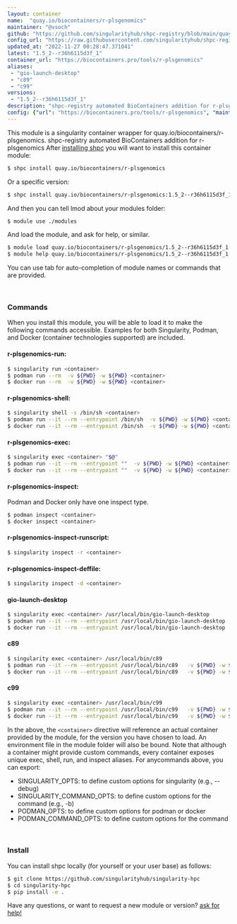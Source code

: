 ```yaml
---
layout: container
name:  "quay.io/biocontainers/r-plsgenomics"
maintainer: "@vsoch"
github: "https://github.com/singularityhub/shpc-registry/blob/main/quay.io/biocontainers/r-plsgenomics/container.yaml"
config_url: "https://raw.githubusercontent.com/singularityhub/shpc-registry/main/quay.io/biocontainers/r-plsgenomics/container.yaml"
updated_at: "2022-11-27 00:28:47.371041"
latest: "1.5_2--r36h6115d3f_1"
container_url: "https://biocontainers.pro/tools/r-plsgenomics"
aliases:
 - "gio-launch-desktop"
 - "c89"
 - "c99"
versions:
 - "1.5_2--r36h6115d3f_1"
description: "shpc-registry automated BioContainers addition for r-plsgenomics"
config: {"url": "https://biocontainers.pro/tools/r-plsgenomics", "maintainer": "@vsoch", "description": "shpc-registry automated BioContainers addition for r-plsgenomics", "latest": {"1.5_2--r36h6115d3f_1": "sha256:1a59e33dde7f428309957fda6987098f27a47053b502abee94982c455c9c833d"}, "tags": {"1.5_2--r36h6115d3f_1": "sha256:1a59e33dde7f428309957fda6987098f27a47053b502abee94982c455c9c833d"}, "docker": "quay.io/biocontainers/r-plsgenomics", "aliases": {"gio-launch-desktop": "/usr/local/bin/gio-launch-desktop", "c89": "/usr/local/bin/c89", "c99": "/usr/local/bin/c99"}}
---
```


This module is a singularity container wrapper for quay.io/biocontainers/r-plsgenomics.
shpc-registry automated BioContainers addition for r-plsgenomics
After [installing shpc](#install) you will want to install this container module:


```bash
$ shpc install quay.io/biocontainers/r-plsgenomics
```

Or a specific version:

```bash
$ shpc install quay.io/biocontainers/r-plsgenomics:1.5_2--r36h6115d3f_1
```

And then you can tell lmod about your modules folder:

```bash
$ module use ./modules
```

And load the module, and ask for help, or similar.

```bash
$ module load quay.io/biocontainers/r-plsgenomics/1.5_2--r36h6115d3f_1
$ module help quay.io/biocontainers/r-plsgenomics/1.5_2--r36h6115d3f_1
```

You can use tab for auto-completion of module names or commands that are provided.

<br>

### Commands

When you install this module, you will be able to load it to make the following commands accessible.
Examples for both Singularity, Podman, and Docker (container technologies supported) are included.

#### r-plsgenomics-run:

```bash
$ singularity run <container>
$ podman run --rm  -v ${PWD} -w ${PWD} <container>
$ docker run --rm  -v ${PWD} -w ${PWD} <container>
```

#### r-plsgenomics-shell:

```bash
$ singularity shell -s /bin/sh <container>
$ podman run --it --rm --entrypoint /bin/sh  -v ${PWD} -w ${PWD} <container>
$ docker run --it --rm --entrypoint /bin/sh  -v ${PWD} -w ${PWD} <container>
```

#### r-plsgenomics-exec:

```bash
$ singularity exec <container> "$@"
$ podman run --it --rm --entrypoint ""  -v ${PWD} -w ${PWD} <container> "$@"
$ docker run --it --rm --entrypoint ""  -v ${PWD} -w ${PWD} <container> "$@"
```

#### r-plsgenomics-inspect:

Podman and Docker only have one inspect type.

```bash
$ podman inspect <container>
$ docker inspect <container>
```

#### r-plsgenomics-inspect-runscript:

```bash
$ singularity inspect -r <container>
```

#### r-plsgenomics-inspect-deffile:

```bash
$ singularity inspect -d <container>
```


#### gio-launch-desktop

```bash
$ singularity exec <container> /usr/local/bin/gio-launch-desktop
$ podman run --it --rm --entrypoint /usr/local/bin/gio-launch-desktop   -v ${PWD} -w ${PWD} <container> -c " $@"
$ docker run --it --rm --entrypoint /usr/local/bin/gio-launch-desktop   -v ${PWD} -w ${PWD} <container> -c " $@"
```


#### c89

```bash
$ singularity exec <container> /usr/local/bin/c89
$ podman run --it --rm --entrypoint /usr/local/bin/c89   -v ${PWD} -w ${PWD} <container> -c " $@"
$ docker run --it --rm --entrypoint /usr/local/bin/c89   -v ${PWD} -w ${PWD} <container> -c " $@"
```


#### c99

```bash
$ singularity exec <container> /usr/local/bin/c99
$ podman run --it --rm --entrypoint /usr/local/bin/c99   -v ${PWD} -w ${PWD} <container> -c " $@"
$ docker run --it --rm --entrypoint /usr/local/bin/c99   -v ${PWD} -w ${PWD} <container> -c " $@"
```



In the above, the `<container>` directive will reference an actual container provided
by the module, for the version you have chosen to load. An environment file in the
module folder will also be bound. Note that although a container
might provide custom commands, every container exposes unique exec, shell, run, and
inspect aliases. For anycommands above, you can export:

 - SINGULARITY_OPTS: to define custom options for singularity (e.g., --debug)
 - SINGULARITY_COMMAND_OPTS: to define custom options for the command (e.g., -b)
 - PODMAN_OPTS: to define custom options for podman or docker
 - PODMAN_COMMAND_OPTS: to define custom options for the command

<br>

### Install

You can install shpc locally (for yourself or your user base) as follows:

```bash
$ git clone https://github.com/singularityhub/singularity-hpc
$ cd singularity-hpc
$ pip install -e .
```

Have any questions, or want to request a new module or version? [ask for help!](https://github.com/singularityhub/singularity-hpc/issues)